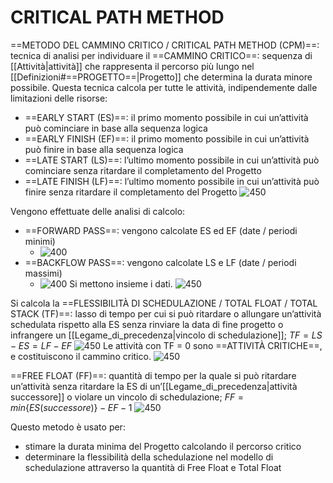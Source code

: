# CRITICAL PATH METHOD
==METODO DEL CAMMINO CRITICO / CRITICAL PATH METHOD (CPM)==: tecnica di analisi per individuare il ==CAMMINO CRITICO==: sequenza di [[Attività|attività]] che rappresenta il percorso più lungo nel [[Definizioni#==PROGETTO==|Progetto]] che determina la durata minore possibile. Questa tecnica calcola per tutte le attività, indipendemente dalle limitazioni delle risorse:
- ==EARLY START (ES)==: il primo momento possibile in cui un’attività può cominciare in base alla sequenza logica
- ==EARLY FINISH (EF)==: il primo momento possibile in cui un’attività può finire in base alla sequenza logica
- ==LATE START (LS)==: l’ultimo momento possibile in cui un’attività può cominciare senza ritardare il completamento del Progetto
- ==LATE FINISH (LF)==: l’ultimo momento possibile in cui un’attività può finire senza ritardare il completamento del Progetto
![450](date.png)

Vengono effettuate delle analisi di calcolo:
- ==FORWARD PASS==: vengono calcolate ES ed EF (date / periodi minimi)
	- ![400](forward_pass.png)
- ==BACKFLOW PASS==: vengono calcolate LS e LF (date / periodi massimi)
	- ![400](backflow_pass.png)
Si mettono insieme i dati.
![450](forward_backflow.png)

Si calcola la ==FLESSIBILITÀ DI SCHEDULAZIONE / TOTAL FLOAT / TOTAL STACK (TF)==: lasso di tempo per cui si può ritardare o allungare un’attività schedulata rispetto alla ES senza rinviare la data di fine progetto o infrangere un [[Legame_di_precedenza|vincolo di schedulazione]]; $TF = LS - ES = LF - EF$
![450](tf.png)
Le attività con TF = 0 sono ==ATTIVITÀ CRITICHE==, e costituiscono il cammino critico.
![450](cp.png)

==FREE FLOAT (FF)==: quantità di tempo per la quale si può ritardare un’attività senza ritardare la ES di un’[[Legame_di_precedenza|attività successore]] o violare un vincolo di schedulazione; $FF = min\{ES(successore)\} - EF - 1$
![450](free_float.png)

Questo metodo è usato per:
- stimare la durata minima del Progetto calcolando il percorso critico
- determinare la flessibilità della schedulazione nel modello di schedulazione attraverso la quantità di Free Float e Total Float